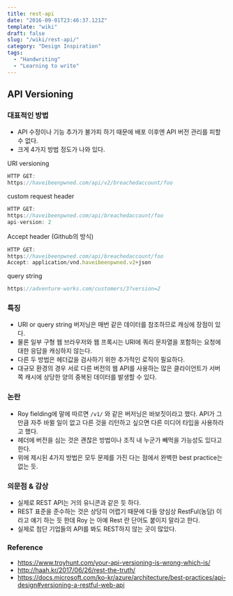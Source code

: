 ```yaml
---
title: rest-api
date: "2016-09-01T23:46:37.121Z"
template: "wiki"
draft: false
slug: "/wiki/rest-api/"
category: "Design Inspiration"
tags:
  - "Handwriting"
  - "Learning to write"
---
```


## API Versioning

### 대표적인 방법

- API 수정이나 기능 추가가 불가피 하기 때문에 배포 이후엔 API 버전 관리를 피할 수 없다.
- 크게 4가지 방법 정도가 나와 있다.

URI versioning

```javascript
HTTP GET:
https://haveibeenpwned.com/api/v2/breachedaccount/foo
```

custom request header

```javascript
HTTP GET:
https://haveibeenpwned.com/api/breachedaccount/foo
api-version: 2
```

Accept header (Github의 방식)

```javascript
HTTP GET:
https://haveibeenpwned.com/api/breachedaccount/foo
Accept: application/vnd.haveibeenpwned.v2+json
```

query string

```javascript
https://adventure-works.com/customers/3?version=2
```

### 특징

- URI or query string 버저닝은 매번 같은 데이터를 참조하므로 캐싱에 장점이 있다.
- 물론 일부 구형 웹 브라우저와 웹 프록시는 URI에 쿼리 문자열을 포함하는 요청에 대한 응답을 캐싱하지 않는다.
- 다른 두 방법은 헤더값을 검사하기 위한 추가적인 로직이 필요하다.
- 대규모 환경의 경우 서로 다른 버전의 웹 API를 사용하는 많은 클라이언트가 서버 쪽 캐시에 상당한 양의 중복된 데이터를 발생할 수 있다.

### 논란

- Roy fielding에 말에 따르면 `/v1/` 와 같은 버저닝은 바보짓이라고 했다. API가 그만큼 자주 바뀔 일이 없고 다른 것을 리턴하고 싶으면 다른 미디어 타입을 사용하라고 했다.
- 헤더에 버전을 심는 것은 괜찮은 방법이나 조직 내 누군가 빼먹을 가능성도 있다고 한다.
- 위에 제시된 4가지 방법은 모두 문제를 가진 다는 점에서 완벽한 best practice는 없는 듯.

### 의문점 & 감상

- 실제로 REST API는 거의 유니콘과 같은 듯 하다.
- REST 표준을 준수하는 것은 상당히 어렵기 때문에 다들 양심상 RestFul(농담) 이라고 얘기 하는 듯 한데 Roy 는 아예 Rest 란 단어도 붙이지 말라고 한다.
- 실제로 첨단 기업들의 API를 봐도 REST하지 않는 곳이 많았다.

### Reference

- <https://www.troyhunt.com/your-api-versioning-is-wrong-which-is/>
- <http://haah.kr/2017/06/26/rest-the-truth/>
- <https://docs.microsoft.com/ko-kr/azure/architecture/best-practices/api-design#versioning-a-restful-web-api>
